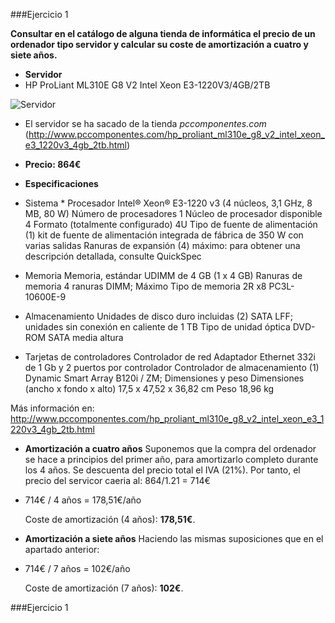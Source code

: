 ###Ejercicio 1

**Consultar en el catálogo de alguna tienda de informática el precio de un ordenador tipo servidor y calcular su coste de amortización a cuatro y siete años.**

* **Servidor**
* HP ProLiant ML310E G8 V2 Intel Xeon E3-1220V3/4GB/2TB


![Servidor](http://fotos.pccomponentes.com/ordenadores_sobremesa/servidores/hp_proliant_ml310e_g8_v2_intel_xeon_e3_1220v3_4gb_2tb.jpg)
* El servidor se ha sacado de la tienda *pccomponentes.com* (http://www.pccomponentes.com/hp_proliant_ml310e_g8_v2_intel_xeon_e3_1220v3_4gb_2tb.html)

* **Precio: 864€**


* **Especificaciones**

* Sistema *
Procesador Intel® Xeon® E3-1220 v3 (4 núcleos, 3,1 GHz, 8 MB, 80 W)
Número de procesadores 1
Núcleo de procesador disponible 4
Formato (totalmente configurado) 4U
Tipo de fuente de alimentación (1) kit de fuente de alimentación integrada de fábrica de 350 W con varias salidas
Ranuras de expansión (4) máximo: para obtener una descripción detallada, consulte QuickSpec
* Memoria
Memoria, estándar UDIMM de 4 GB (1 x 4 GB)
Ranuras de memoria 4 ranuras DIMM; Máximo
Tipo de memoria 2R x8 PC3L-10600E-9
* Almacenamiento
Unidades de disco duro incluidas (2) SATA LFF; unidades sin conexión en caliente de 1 TB
Tipo de unidad óptica DVD-ROM SATA media altura
* Tarjetas de controladores
Controlador de red Adaptador Ethernet 332i de 1 Gb y 2 puertos por controlador
Controlador de almacenamiento (1) Dynamic Smart Array B120i / ZM;
Dimensiones y peso
Dimensiones (ancho x fondo x alto) 17,5 x 47,52 x 36,82 cm
Peso 18,96 kg

Más información en: http://www.pccomponentes.com/hp_proliant_ml310e_g8_v2_intel_xeon_e3_1220v3_4gb_2tb.html


* **Amortización a cuatro años**
Suponemos que la compra del ordenador se hace a principios del primer año, para amortizarlo completo durante los 4 años.
Se descuenta del precio total el IVA (21%). Por tanto, el precio del servicor caeria al: 864/1.21 = 714€

* 714€ / 4 años = 178,51€/año

    Coste de amortización (4 años): **178,51€**.




* **Amortización a siete años**
Haciendo las mismas suposiciones que en el apartado anterior:

* 714€ / 7 años = 102€/año

    Coste de amortización (7 años): **102€**. 


###Ejercicio 1


